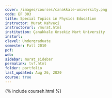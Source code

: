 ```yaml
---
cover: /images/courses/canakkale-university.png
code: EF 303
title: Special Topics in Physics Education
instructor: Murat Kahveci
instructorurl: /murat.html
institution: Çanakkale Onsekiz Mart University
insturl:
clevel: Undergraduate
semester: Fall 2010
pdf:
web:
sidebar: murat_sidebar
permalink: tvf.html
folder: portfolio
last_updated: Aug 26, 2020
course: true
---
```

{% include courseh.html %}